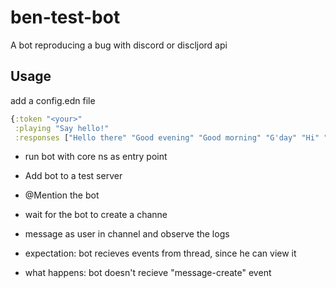 # ben-test-bot

A bot reproducing a bug with discord or discljord api

## Usage


add a config.edn file

```clojure
{:token "<your>"
 :playing "Say hello!"
 :responses ["Hello there" "Good evening" "Good morning" "G'day" "Hi" "Howdy :cowboy:"]}
```

- run bot with core ns as entry point
-  Add bot to a test server
- @Mention the bot
- wait for the bot to create a channe
- message as user in channel and observe the logs

- expectation: bot recieves events from thread, since he can view it

- what happens: bot doesn't recieve "message-create" event
